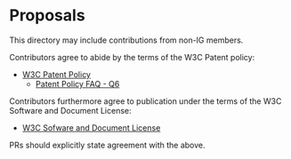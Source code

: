 # Proposals
This directory may include contributions from non-IG members.

Contributors agree to abide by the terms of the W3C Patent policy:
* [W3C Patent Policy](https://www.w3.org/Consortium/Patent-Policy-20200915/)
    - [Patent Policy FAQ - Q6](https://www.w3.org/2003/12/22-pp-faq.html#non-participants)

Contributors furthermore agree to publication under the terms of the W3C Software and Document License:
* [W3C Sofware and Document License](https://www.w3.org/Consortium/Legal/2015/copyright-software-and-document)

PRs should explicitly state agreement with the above.
